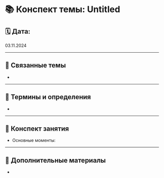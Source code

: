 # 📚 Конспект темы: Untitled

## 🗓 Дата: 
03.11.2024

---

## 🧩 Связанные темы
-

---

## 📌 Термины и определения
- 

---

## 📖 Конспект занятия
- Основные моменты:

---

## 🔗 Дополнительные материалы
- 